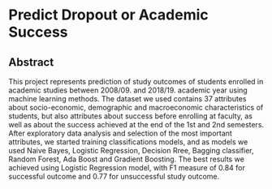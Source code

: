 # Predict Dropout or Academic Success

## Abstract

This project represents prediction of study outcomes of students enrolled in academic studies between 2008/09. and 2018/19. academic year using machine learning methods. The dataset we used contains 37 attributes about socio-economic, demographic and macroeconomic characteristics of students, but also attributes about success before enrolling at faculty, as well as about the success achieved at the end of the 1st and 2nd semesters.
After exploratory data analysis and selection of the most important attributes, we started training classifications models, and as models we used Naive Bayes, Logistic Regression, Decision Rree, Bagging classifier, Random Forest, Ada Boost and Gradient Boosting. 
The best results we achieved using Logistic Regression model, with F1 measure of 0.84 for successful outcome and 0.77 for unsuccessful study outcome.

